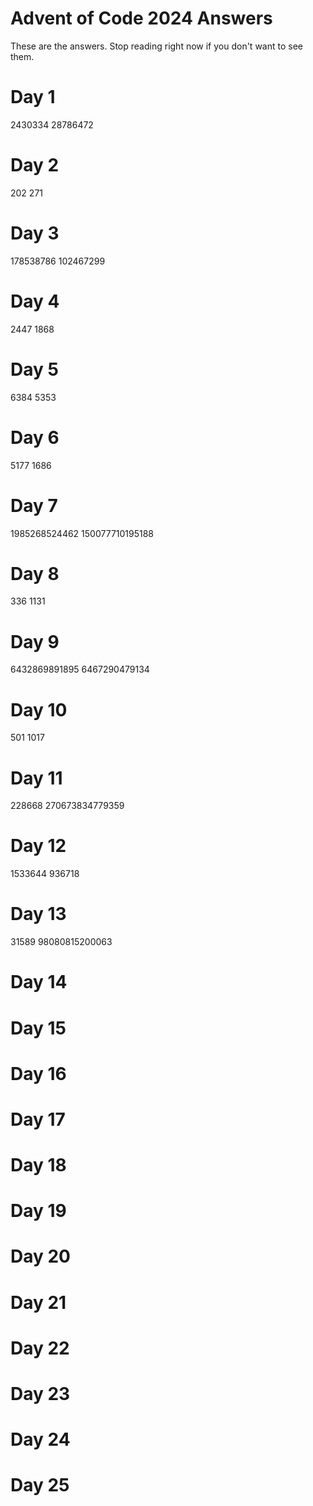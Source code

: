 # Advent of Code 2024 Answers

These are the answers. Stop reading right now if you don't want to see them.

# Day 1
2430334
28786472

# Day 2
202
271

# Day 3
178538786
102467299

# Day 4
2447
1868

# Day 5
6384
5353

# Day 6
5177
1686

# Day 7
1985268524462
150077710195188

# Day 8
336
1131

# Day 9
6432869891895
6467290479134

# Day 10
501
1017

# Day 11
228668
270673834779359

# Day 12
1533644
936718

# Day 13
31589
98080815200063

# Day 14


# Day 15


# Day 16


# Day 17


# Day 18


# Day 19


# Day 20


# Day 21


# Day 22


# Day 23


# Day 24


# Day 25